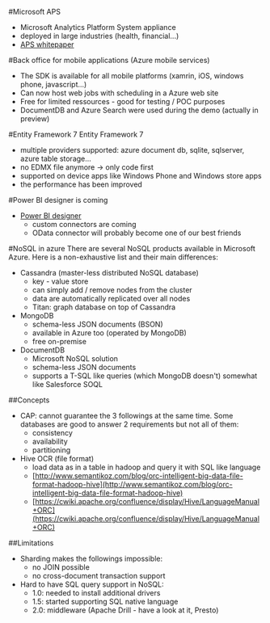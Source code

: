#Microsoft APS
>
- Microsoft Analytics Platform System appliance
- deployed in large industries (health, financial...)
- [APS whitepaper](http://www.microsoft.com/en-US/server-cloud/products/analytics-platform-system/)

#Back office for mobile applications (Azure mobile services)
>
- The SDK is available for all mobile platforms (xamrin, iOS, windows phone, javascript...)
- Can now host web jobs with scheduling in a Azure web site
- Free for limited ressources - good for testing / POC purposes
- DocumentDB and Azure Search were used during the demo (actually in preview)

#Entity Framework 7
Entity Framework 7 
>
- multiple providers supported: azure document db, sqlite, sqlserver, azure table storage...
- no EDMX file anymore -> only code first
- supported on device apps like Windows Phone and Windows store apps
- the performance has been improved

#Power BI designer is coming
>
- [Power BI designer](https://msdn.microsoft.com/en-us/powerbi/)
	- custom connectors are coming
	- OData connector will probably become one of our best friends

#NoSQL in azure
There are several NoSQL products available in Microsoft Azure. Here is a non-exhaustive list and their main differences:
>
- Cassandra (master-less distributed NoSQL database)
	- key - value store
	- can simply add / remove nodes from the cluster
	- data are automatically replicated over all nodes
	- Titan: graph database on top of Cassandra
- MongoDB
	- schema-less JSON documents (BSON)
	- available in Azure too (operated by MongoDB)
	- free on-premise
- DocumentDB
	- Microsoft NoSQL solution
	- schema-less JSON documents
	- supports a T-SQL like queries (which MongoDB doesn't) somewhat like Salesforce SOQL

##Concepts
- CAP: cannot guarantee the 3 followings at the same time. Some databases are good to answer 2 requirements but not all of them:
	- consistency
	- availability
	- partitioning
- Hive OCR (file format)
	- load data as in a table in hadoop and query it with SQL like language
	- [http://www.semantikoz.com/blog/orc-intelligent-big-data-file-format-hadoop-hive](http://www.semantikoz.com/blog/orc-intelligent-big-data-file-format-hadoop-hive)
	- [https://cwiki.apache.org/confluence/display/Hive/LanguageManual+ORC](https://cwiki.apache.org/confluence/display/Hive/LanguageManual+ORC)

##Limitations
- Sharding makes the followings impossible:
	- no JOIN possible
	- no cross-document transaction support
- Hard to have SQL query support in NoSQL:
	- 1.0: needed to install additional drivers
	- 1.5: started supporting SQL native language
	- 2.0: middleware (Apache Drill - have a look at it, Presto)
